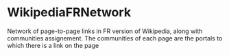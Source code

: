 # WikipediaFRNetwork
Network of page-to-page links in FR version of Wikipedia, along with communities assignement. The communities of each page are the portals to which there is a link on the page
